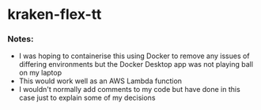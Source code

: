 # kraken-flex-tt


### Notes:

* I was hoping to containerise this using Docker to remove any issues of differing environments but the Docker Desktop app was not playing ball on my laptop 
* This would work well as an AWS Lambda function
* I wouldn't normally add comments to my code but have done in this case just to explain some of my decisions
 